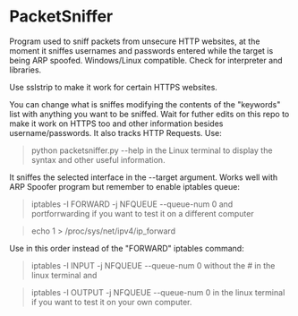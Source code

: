 # PacketSniffer
Program used to sniff packets from unsecure HTTP websites, at the moment it sniffes usernames and passwords entered while the target is being ARP spoofed.
Windows/Linux compatible. Check for interpreter and libraries.

Use sslstrip to make it work for certain HTTPS websites.

You can change what is sniffes modifying the contents of the "keywords" list with anything you want to be sniffed.
Wait for futher edits on this repo to make it work on HTTPS too and other information besides username/passwords. It also tracks HTTP Requests.
Use:
>python packetsniffer.py --help   in the Linux terminal to display the syntax and other useful information.

It sniffes the selected interface in the --target argument. Works well with ARP Spoofer program but remember to enable iptables queue:


> iptables -I FORWARD -j NFQUEUE --queue-num 0 and portforrwarding if you want to test it on a different computer 


> echo 1 > /proc/sys/net/ipv4/ip_forward

Use in this order instead of the "FORWARD" iptables command:

> iptables -I INPUT -j NFQUEUE --queue-num 0   without the # in the linux terminal and


> iptables -I OUTPUT -j NFQUEUE --queue-num 0 in the linux terminal if you want to test it on your own computer.
